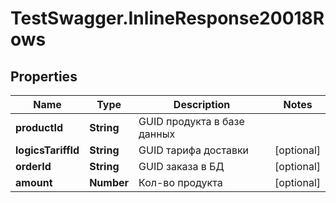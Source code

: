 # TestSwagger.InlineResponse20018Rows

## Properties

Name | Type | Description | Notes
------------ | ------------- | ------------- | -------------
**productId** | **String** | GUID продукта в базе данных | 
**logicsTariffId** | **String** | GUID тарифа доставки | [optional] 
**orderId** | **String** | GUID заказа в БД | [optional] 
**amount** | **Number** | Кол-во продукта | [optional] 


